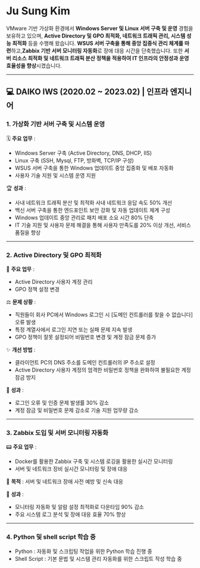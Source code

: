 # Ju Sung Kim 
VMware 기반 가상화 환경에서 **Windows Server 및 Linux 서버 구축 및 운영** 경험을 보유하고 있으며, **Active Directory 및 GPO 최적화, 네트워크 트래픽 관리, 시스템 성능 최적화** 등을 수행해 왔습니다.
**WSUS 서버 구축을 통해 중앙 집중식 관리 체계를 마련**하고,**Zabbix 기반 서버 모니터링 자동화**로 장애 대응 시간을 단축했습니다. 또한 **서버 리소스 최적화 및 
네트워크 트래픽 분산 정책을 적용하여 IT 인프라의 안정성과 운영 효율성을 향상**시켰습니다. 

---

## 💻 DAIKO IWS (2020.02 ~ 2023.02) | 인프라 엔지니어
### 1.  가상화 기반 서버 구축 및 시스템 운영

🗓 **주요 업무** : 
 - Windows Server 구축 (Active Directory, DNS, DHCP, IIS)
 - Linux 구축 (SSH, Mysql, FTP, 방화벽, TCP/IP 구성)
 - WSUS 서버 구축을 통한 Windows 업데이트 중앙 집중화 및 배포 자동화
 - 사용자 기술 지원 및 시스템 운영 지원

🏆 **성과** : 
 - 사내 네트워크 트래픽 분산 및 최적화 사내 네트워크 응답 속도 50% 개선
 - 백신 서버 구축을 통한 엔드포인트 보안 강화 및 자동 업데이트 체계 구성
 - Windows 업데이트 중앙 관리로 패치 배포 소요 시간 80% 단축
 - IT 기술 지원 및 사용자 문제 해결을 통해 사용자 만족도를 20% 이상 개선, 서비스 품질을 향상
---
### 2. Active Directory 및 GPO 최적화
   
🎨 **주요 업무** : 
 - Active Directory 사용자 계정 관리
 - GPO 정책 설정 변경
   
⚖ **문제 상황** :
 - 직원들이 회사 PC에서 Windows 로그인 시 [도메인 컨트롤러를 찾을 수 없습니다] 오류 발생
 - 특정 계열사에서 로그인 지연 또는 실패 문제 지속 발생
 - GPO 정책이 잘못 설정되어 비밀번호 변경 및 계정 잠금 문제 증가
   
✨ **개선 방법** :
 - 클라이언트 PC의 DNS 주소를 도메인 컨트롤러의 IP 주소로 설정
 - Active Directory 사용자 계정의 엄격한 비밀번호 정책을 완화하여 불필요한 계정 잠금 방지
   
🎉 **성과** :
 - 로그인 오류 및 인증 문제 발생률 30% 감소
 - 계정 잠금 및 비밀번호 문제 감소로 기술 지원 업무량 감소
---
### 3. Zabbix 도입 및 서버 모니터링 자동화
   
📟 **주요 업무** :
 - Docker를 활용한 Zabbix 구축 및 시스템 로깅을 활용한 실시간 모니터링
 - 서버 및 네트워크 장비 실시간 모니터링 및 장애 대응

🎯 **목적** : 서버 및 네트워크 장애 사전 예방 및 신속 대응

🥇 **성과** :
 - 모니터링 자동화 및 알람 설정 최적화로 다운타임 90% 감소
 - 주요 시스템 로그 분석 및 장애 대응 효율 70% 향상
   
---

### 4. Python 및 shell script 학습 중
 - Python : 자동화 및 스크립팅 작업을 위한 Python 학습 진행 중  
 - Shell Script : 기본 문법 및 시스템 관리 자동화를 위한 스크립트 작성 학습 중  
